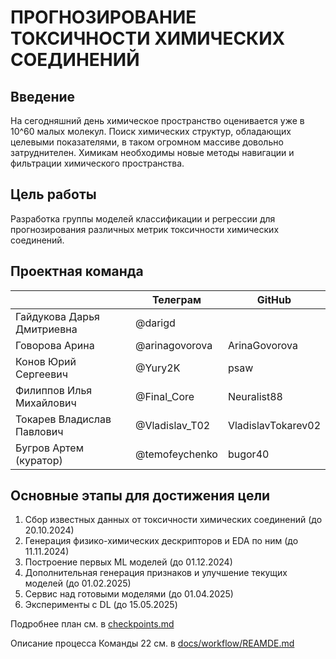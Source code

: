 # ПРОГНОЗИРОВАНИЕ ТОКСИЧНОСТИ ХИМИЧЕСКИХ СОЕДИНЕНИЙ

## Введение
На сегодняшний день химическое пространство оценивается уже в 10^60 малых молекул. Поиск химических структур, обладающих целевыми показателями, в таком огромном массиве довольно затруднителен. Химикам необходимы новые методы навигации и фильтрации химического пространства.

## Цель	работы
Разработка группы моделей классификации и регрессии для прогнозирования различных метрик токсичности химических соединений.

## Проектная команда

|                            | Телеграм       | GitHub             |
| -------------------------- | -------------- | ------------------ |
| Гайдукова Дарья Дмитриевна | @darigd        |                    |
| Говорова Арина             | @arinagovorova | ArinaGovorova      |
| Конов Юрий Сергеевич       | @Yury2K        | psaw               |
| Филиппов Илья Михайлович   | @Final_Core    | Neuralist88        |
| Токарев Владислав Павлович | @Vladislav_T02 | VladislavTokarev02 |
| Бугров Артем (куратор)     | @temofeychenko | bugor40            |


## Основные этапы для достижения цели

1) Сбор известных данных от токсичности химических соединений (до 20.10.2024)
2) Генерация физико-химических дескрипторов и EDA по ним (до 11.11.2024)
3) Построение первых ML моделей (до 01.12.2024)
4) Дополнительная генерация признаков и улучшение текущих моделей (до 01.02.2025)
5) Сервис над готовыми моделями (до 01.04.2025)
6) Эксперименты с DL (до 15.05.2025)

Подробнее план см. в [checkpoints.md](checkpoints.md)

Описание процесса Команды 22 см. в [docs/workflow/REAMDE.md](docs/workflow/REAMDE.md)
